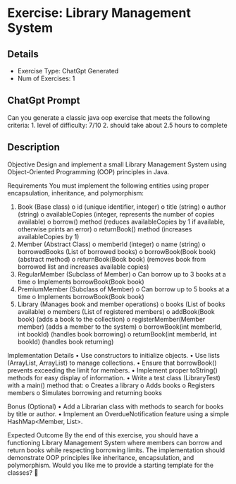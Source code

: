 # Exercise: Library Management System 

## Details
- Exercise Type: ChatGpt Generated
- Num of Exercises: 1

## ChatGpt Prompt
Can you generate a classic java oop exercise that meets the following criteria: 1. level of difficulty: 7/10 2. should take about 2.5 hours to complete

## Description

Objective
Design and implement a small Library Management System using Object-Oriented Programming (OOP) principles in Java.

Requirements
You must implement the following entities using proper encapsulation, inheritance, and polymorphism:
1.	Book (Base class)
o	id (unique identifier, integer)
o	title (string)
o	author (string)
o	availableCopies (integer, represents the number of copies available)
o	borrow() method (reduces availableCopies by 1 if available, otherwise prints an error)
o	returnBook() method (increases availableCopies by 1)
2.	Member (Abstract Class)
o	memberId (integer)
o	name (string)
o	borrowedBooks (List of borrowed books)
o	borrowBook(Book book) (abstract method)
o	returnBook(Book book) (removes book from borrowed list and increases available copies)
3.	RegularMember (Subclass of Member)
o	Can borrow up to 3 books at a time
o	Implements borrowBook(Book book)
4.	PremiumMember (Subclass of Member)
o	Can borrow up to 5 books at a time
o	Implements borrowBook(Book book)
5.	Library (Manages book and member operations)
o	books (List of books available)
o	members (List of registered members)
o	addBook(Book book) (adds a book to the collection)
o	registerMember(Member member) (adds a member to the system)
o	borrowBook(int memberId, int bookId) (handles book borrowing)
o	returnBook(int memberId, int bookId) (handles book returning)

Implementation Details
•	Use constructors to initialize objects.
•	Use lists (ArrayList<Book>, ArrayList<Member>) to manage collections.
•	Ensure that borrowBook() prevents exceeding the limit for members.
•	Implement proper toString() methods for easy display of information.
•	Write a test class (LibraryTest) with a main() method that: 
o	Creates a library
o	Adds books
o	Registers members
o	Simulates borrowing and returning books

Bonus (Optional)
•	Add a Librarian class with methods to search for books by title or author.
•	Implement an OverdueNotification feature using a simple HashMap<Member, List<Book>>.

Expected Outcome
By the end of this exercise, you should have a functioning Library Management System where members can borrow and return books while respecting borrowing limits. The implementation should demonstrate OOP principles like inheritance, encapsulation, and polymorphism.
Would you like me to provide a starting template for the classes? 🚀